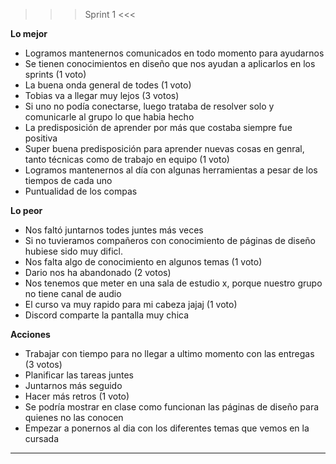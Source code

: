 >>> Sprint 1 <<<

**Lo mejor**

- Logramos mantenernos comunicados en todo momento para ayudarnos	
- Se tienen conocimientos en diseño que nos ayudan a aplicarlos en los sprints (1 voto)
- La buena onda general de todes	(1 voto)
- Tobias va a llegar muy lejos (3 votos)
- Si uno no podía conectarse, luego trataba de resolver solo y comunicarle al grupo lo que habia hecho	
- La predisposición de aprender por más que costaba siempre fue positiva	
- Super buena predisposición para aprender nuevas cosas en genral, tanto técnicas como de trabajo en equipo	(1 voto)
- Logramos mantenernos al día con algunas herramientas a pesar de los tiempos de cada uno	
- Puntualidad de los compas	

**Lo peor**

- Nos faltó juntarnos todes juntes más veces
- Si no tuvieramos compañeros con conocimiento de páginas de diseño hubiese sido muy dificl.
- Nos falta algo de conocimiento en algunos temas (1 voto)
- Dario nos ha abandonado	(2 votos)
- Nos tenemos que meter en una sala de estudio x, porque nuestro grupo no tiene canal de audio
- El curso va muy rapido para mi cabeza jajaj (1 voto)
- Discord comparte la pantalla muy chica

**Acciones**

- Trabajar con tiempo para no llegar a ultimo momento con las entregas (3 votos)
- Planificar las tareas juntes
- Juntarnos más seguido
- Hacer más retros (1 voto)
- Se podría mostrar en clase como funcionan las páginas de diseño para quienes no las conocen
- Empezar a ponernos al dia con los diferentes temas que vemos en la cursada

-----------------------------------


